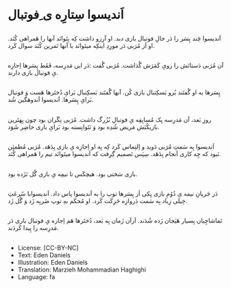 # اَندیسوا سِتارِه ی ِفوتبال

##
اَندیسوا چَند پِسَر را دَر حالِ فوتبال بازی دید. او آرِزو داشت کِه بِتَوانَد آنها را هَمراهی کُنَد. او اَز مُرَبی دَر مورِدِ اینکِه میتَوانَد با آنها تَمرین کُنَد سوال کَرد.

##
آن مُرَبی دَستانَش را رویِ کَمَرَش گُذاشت. مُرَبی گُفت :دَر این مَدرِسه، فَقَط پِسَرها اِجازِه یِ فوتبال بازی دارند.

##
پِسَرها به او گُفتَند بُرو بَسکِتبال بازی کُن. آنها گُفتَند بَسکِتبال بَرایِ دُختَرها هَست وَ فوتبال بَرایِ پِسَرها. اَندیسوا اَندوهگین شُد.

##
روزِ بَعد، آن مَدرِسه یِک مُسابِقِه یِ فوتبالِ بُزُرگ داشت. مُرَبی نِگَران بود چون بِهتَرین بازیکُنَش مَریض شُدِه بود وَ نَتَوانِسته بود بَرایِ بازی حاضِر شَوَد.

##
اَندیسوا بِه سَمتِ مُرَبی دَوید و اِلتِماس کَرد کِه بِه او اِجازِه یِ بازی بِدَهَد. مُرَبی مُطمئِن نَبود که چِه کاری اَنجام بِدَهَد. سِپَس تَصمیم گِرِفت که اَندیسوا میتَوانَد تیم را هَمراهی کُنَد.

##
بازی سَختی بود. هیچکَس تا نیمِه یِ بازی گُل نَزَده بود.

##
دَر جَریانِ نیمه یِ دُوُمِ بازی یِکی اَز پِسَرها توپ را به اَندیسوا پاس داد. اَندیسوابا سُرعَتِ خِیلی زِیاد بِه سَمت دَروازِه حَرِکَت کَرد. او مُحکَم بهِ توپ ضَربِه زَد وَ گُل زَد.

##
تَماشاچِیان بِسیار هَیَجان زَده شُدَند. اَزآن زَمان بِه بَعد، دُختَرها هَم اِجازه یِ فوتبال بازی دَر مَدرِسه را پِیدا کَردَند.

##
* License: [CC-BY-NC]
* Text: Eden Daniels
* Illustration: Eden Daniels
* Translation: Marzieh Mohammadian Haghighi
* Language: fa
